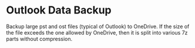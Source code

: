 # Outlook Data Backup
Backup large pst and ost files (typical of Outlook) to OneDrive. If the size of the file exceeds the one allowed by OneDrive, then it is split into various 7z parts without compression.
